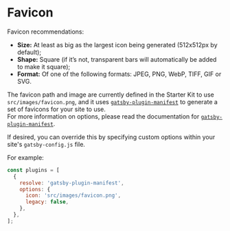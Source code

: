 # Favicon

Favicon recommendations:

* **Size:** At least as big as the largest icon being generated (512x512px by default);
* **Shape:** Square (if it’s not, transparent bars will automatically be added to make it square);
* **Format:** Of one of the following formats: JPEG, PNG, WebP, TIFF, GIF or SVG.

The favicon path and image are currently defined in the Starter Kit to use `src/images/favicon.png`,
and it uses [`gatsby-plugin-manifest`](https://www.gatsbyjs.org/packages/gatsby-plugin-manifest/) to
generate a set of favicons for your site to use.  
For more information on options, please read the documentation for
[`gatsby-plugin-manifest`](https://www.gatsbyjs.org/packages/gatsby-plugin-manifest/).

If desired, you can override this by specifying custom options within your site's `gatsby-config.js`
file.

For example:

```js
const plugins = [
  {
    resolve: 'gatsby-plugin-manifest',
    options: {
      icon: 'src/images/favicon.png',
      legacy: false,
    },
  },
];
```
